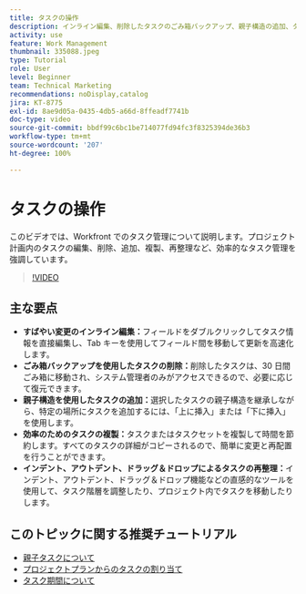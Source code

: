 ```yaml
---
title: タスクの操作
description: インライン編集、削除したタスクのごみ箱バックアップ、親子構造の追加、タスクの複製、Workfront のドラッグ＆ドロップなどの直感的な再整理ツールにより、タスク管理を強化します。
activity: use
feature: Work Management
thumbnail: 335088.jpeg
type: Tutorial
role: User
level: Beginner
team: Technical Marketing
recommendations: noDisplay,catalog
jira: KT-8775
exl-id: 8ae9d05a-0435-4db5-a66d-8ffeadf7741b
doc-type: video
source-git-commit: bbdf99c6bc1be714077fd94fc3f8325394de36b3
workflow-type: tm+mt
source-wordcount: '207'
ht-degree: 100%

---
```


# タスクの操作

このビデオでは、Workfront でのタスク管理について説明します。プロジェクト計画内のタスクの編集、削除、追加、複製、再整理など、効率的なタスク管理を強調しています。

>[!VIDEO](https://video.tv.adobe.com/v/335088/?quality=12&learn=on&enablevpops=1)

## 主な要点

* **すばやい変更のインライン編集：**&#x200B;フィールドをダブルクリックしてタスク情報を直接編集し、Tab キーを使用してフィールド間を移動して更新を高速化します。
* **ごみ箱バックアップを使用したタスクの削除：**&#x200B;削除したタスクは、30 日間ごみ箱に移動され、システム管理者のみがアクセスできるので、必要に応じて復元できます。
* **親子構造を使用したタスクの追加：**&#x200B;選択したタスクの親子構造を継承しながら、特定の場所にタスクを追加するには、「上に挿入」または「下に挿入」を使用します。
* **効率のためのタスクの複製：**&#x200B;タスクまたはタスクセットを複製して時間を節約します。すべてのタスクの詳細がコピーされるので、簡単に変更と再配置を行うことができます。
* **インデント、アウトデント、ドラッグ＆ドロップによるタスクの再整理：**&#x200B;インデント、アウトデント、ドラッグ＆ドロップ機能などの直感的なツールを使用して、タスク階層を調整したり、プロジェクト内でタスクを移動したりします。

## このトピックに関する推奨チュートリアル

* [親子タスクについて](/help/manage-work/tasks/understand-parent-child-tasks.md)
* [プロジェクトプランからのタスクの割り当て](/help/manage-work/tasks/assign-tasks-from-the-project-plan.md)
* [タスク期間について](/help/manage-work/tasks/understand-task-durations.md)
